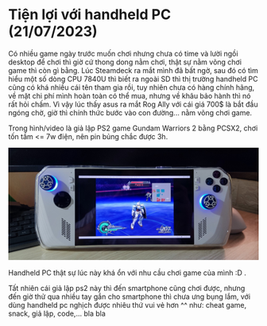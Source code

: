 # Tiện lợi với handheld PC (21/07/2023)

Có nhiều game ngày trước muốn chơi nhưng chưa có time và lười ngồi desktop để chơi thì giờ cứ thong dong nằm chơi, thật sự nằm võng chơi game thì còn gì bằng. Lúc Steamdeck ra mắt mình đã bất ngờ, sau đó có tìm hiểu một số dòng CPU 7840U thì biết ra ngoài SD thì thị trường handheld PC cũng có khá nhiều cái tên tham gia rồi, tuy nhiên chưa có hàng chính hãng, về mặt chi phí mình hoàn toàn có thể mua, nhưng về khâu bảo hành thì nó rất hỏi chấm. Vì vậy lúc thấy asus ra mắt Rog Ally với cái giá 700$ là bắt đầu ngóng chờ, giờ thì chính thức bước vào con đường... nằm võng chơi game.

Trong hình/video là giả lập PS2 game Gundam Warriors 2 bằng PCSX2, chơi tốn tầm <= 7w điện, nên pin bủng chắc được 3h. 

![](./ps2-01.jpg)

Handheld PC thật sự lúc này khá ổn với nhu cầu chơi game của mình :D . 

Tất nhiên cái giả lập ps2 này thì đến smartphone cũng chơi được, nhưng đến giờ thử qua nhiều tay gắn cho smartphone thì chưa ưng bụng lắm, với dùng handheld pc nghịch được nhiêu thứ vui vẻ hơn ^^  như: cheat game, snack, giả lập, code,... bla bla